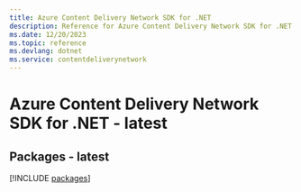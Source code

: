```yaml
---
title: Azure Content Delivery Network SDK for .NET
description: Reference for Azure Content Delivery Network SDK for .NET
ms.date: 12/20/2023
ms.topic: reference
ms.devlang: dotnet
ms.service: contentdeliverynetwork
---
```

# Azure Content Delivery Network SDK for .NET - latest
## Packages - latest
[!INCLUDE [packages](content-delivery-network-index.md)]